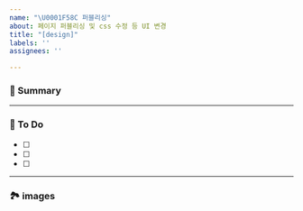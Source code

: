 ```yaml
---
name: "\U0001F58C️ 퍼블리싱"
about: 페이지 퍼블리싱 및 css 수정 등 UI 변경
title: "[design]"
labels: ''
assignees: ''

---
```


### 🚀 Summary

<!-- A brief description of the issue. -->

---

### 📝 To Do

<!-- Write what you need to do -->

- [ ]
- [ ]
- [ ]

---

### 🏞️ images

<!-- Capture related images -->
